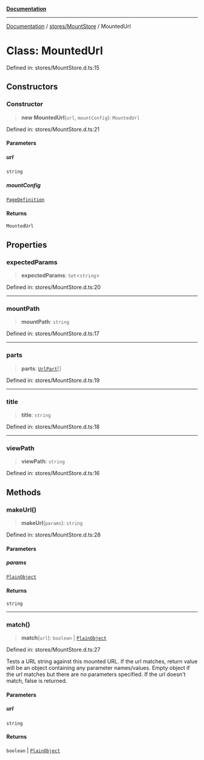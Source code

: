 [**Documentation**](../../../index.md)

***

[Documentation](../../../index.md) / [stores/MountStore](../index.md) / MountedUrl

# Class: MountedUrl

Defined in: stores/MountStore.d.ts:15

## Constructors

### Constructor

> **new MountedUrl**(`url`, `mountConfig`): `MountedUrl`

Defined in: stores/MountStore.d.ts:21

#### Parameters

##### url

`string`

##### mountConfig

[`PageDefinition`](../../../perspective-client/interfaces/PageDefinition.md)

#### Returns

`MountedUrl`

## Properties

### expectedParams

> **expectedParams**: `Set`\<`string`\>

Defined in: stores/MountStore.d.ts:20

***

### mountPath

> **mountPath**: `string`

Defined in: stores/MountStore.d.ts:17

***

### parts

> **parts**: [`UrlPart`](../interfaces/UrlPart.md)[]

Defined in: stores/MountStore.d.ts:19

***

### title

> **title**: `string`

Defined in: stores/MountStore.d.ts:18

***

### viewPath

> **viewPath**: `string`

Defined in: stores/MountStore.d.ts:16

## Methods

### makeUrl()

> **makeUrl**(`params`): `string`

Defined in: stores/MountStore.d.ts:28

#### Parameters

##### params

[`PlainObject`](../../../perspective-client/type-aliases/PlainObject.md)

#### Returns

`string`

***

### match()

> **match**(`url`): `boolean` \| [`PlainObject`](../../../perspective-client/type-aliases/PlainObject.md)

Defined in: stores/MountStore.d.ts:27

Tests a URL string against this mounted URL. If the url matches, return value will be an object containing
any parameter names/values. Empty object if the url matches but there are no parameters specified.
If the url doesn't match, false is returned.

#### Parameters

##### url

`string`

#### Returns

`boolean` \| [`PlainObject`](../../../perspective-client/type-aliases/PlainObject.md)
